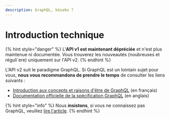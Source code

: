 ```yaml
---
description: GraphQL, késako ?
---
```


# Introduction technique

{% hint style="danger" %}
L'**API v1 est maintenant dépréciée** et n'est plus maintenue ni documentée. Vous trouverez les nouveautés (noubreuses et réguli\`ere) uniquement sur l'API v2.
{% endhint %}

L'API v2 suit le paradigme GraphQL. Si GraphQL est un lointain sujet pour vous, **nous vous recommandons de prendre le temps** de consulter les liens suivants :

* [Introduction aux concepts et raisons d'être de GraphQL](https://blog.octo.com/graphql-et-pourquoi-faire/) (en français)
* [Documentation officielle de la spécification GraphQL](https://graphql.org) (en anglais)

{% hint style="info" %}
Nous **insistons**, si vous ne connaissez pas GraphQL, veuillez [lire l'article](https://blog.octo.com/graphql-et-pourquoi-faire).
{% endhint %}


